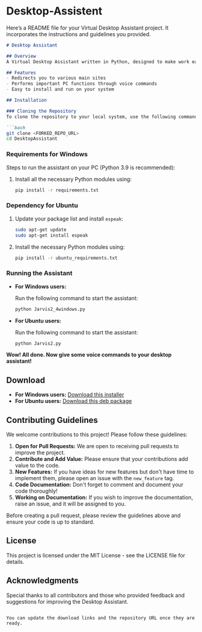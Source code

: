# Desktop-Assistent

Here’s a README file for your Virtual Desktop Assistant project. It incorporates the instructions and guidelines you provided.

```markdown
# Desktop Assistant

## Overview
A Virtual Desktop Assistant written in Python, designed to make work easier by redirecting you to various websites and performing important functions on your PC. It's a basic virtual assistant that you can run from your code editor or IDE. Future updates will include an application version for macOS, Linux, and Windows.

## Features
- Redirects you to various main sites
- Performs important PC functions through voice commands
- Easy to install and run on your system

## Installation

### Cloning the Repository
To clone the repository to your local system, use the following commands:

```bash
git clone <FORKED_REPO_URL>
cd DesktopAssistant
```

### Requirements for Windows

Steps to run the assistant on your PC (Python 3.9 is recommended):

1. Install all the necessary Python modules using:

    ```bash
    pip install -r requirements.txt
    ```

### Dependency for Ubuntu

1. Update your package list and install `espeak`:

    ```bash
    sudo apt-get update
    sudo apt-get install espeak
    ```

2. Install the necessary Python modules using:

    ```bash
    pip install -r ubuntu_requirements.txt
    ```

### Running the Assistant

- **For Windows users:**

    Run the following command to start the assistant:

    ```bash
    python Jarvis2_4windows.py
    ```

- **For Ubuntu users:**

    Run the following command to start the assistant:

    ```bash
    python Jarvis2.py
    ```

**Wow! All done. Now give some voice commands to your desktop assistant!**

## Download

- **For Windows users:** [Download this installer](#)
- **For Ubuntu users:** [Download this deb package](#)

## Contributing Guidelines

We welcome contributions to this project! Please follow these guidelines:

1. **Open for Pull Requests:** We are open to receiving pull requests to improve the project.
2. **Contribute and Add Value:** Please ensure that your contributions add value to the code.
3. **New Features:** If you have ideas for new features but don't have time to implement them, please open an issue with the `new_feature` tag.
4. **Code Documentation:** Don't forget to comment and document your code thoroughly!
5. **Working on Documentation:** If you wish to improve the documentation, raise an issue, and it will be assigned to you.

Before creating a pull request, please review the guidelines above and ensure your code is up to standard.

## License
This project is licensed under the MIT License - see the LICENSE file for details.

## Acknowledgments
Special thanks to all contributors and those who provided feedback and suggestions for improving the Desktop Assistant.
```

You can update the download links and the repository URL once they are ready.
